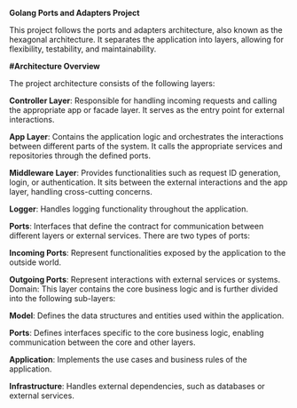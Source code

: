 **Golang Ports and Adapters Project**


This project follows the ports and adapters architecture, also known as the hexagonal architecture. It separates the application into layers, allowing for flexibility, testability, and maintainability.

**#Architecture Overview**

The project architecture consists of the following layers:

**Controller Layer**: Responsible for handling incoming requests and calling the appropriate app or facade layer. It serves as the entry point for external interactions.

**App Layer**: Contains the application logic and orchestrates the interactions between different parts of the system. It calls the appropriate services and repositories through the defined ports.

**Middleware Layer**: Provides functionalities such as request ID generation, login, or authentication. It sits between the external interactions and the app layer, handling cross-cutting concerns.

**Logger**: Handles logging functionality throughout the application.

**Ports**: Interfaces that define the contract for communication between different layers or external services. There are two types of ports:

**Incoming Ports**: Represent functionalities exposed by the application to the outside world.

**Outgoing Ports**: Represent interactions with external services or systems.
Domain: This layer contains the core business logic and is further divided into the following sub-layers:

**Model**: Defines the data structures and entities used within the application.

**Ports**: Defines interfaces specific to the core business logic, enabling communication between the core and other layers.

**Application**: Implements the use cases and business rules of the application.

**Infrastructure**: Handles external dependencies, such as databases or external services.
